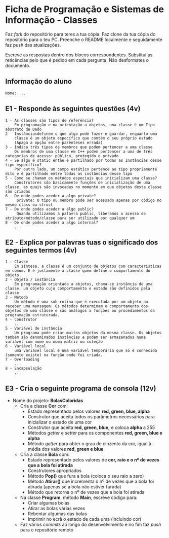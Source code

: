 # Ficha de Programação e Sistemas de Informação - Classes

Faz *fork* do repositório para teres a tua cópia.
Faz clone da tua cópia do repositório para o teu PC.
Preenche o README localmente e seguidamente faz push das atualizações.

Escreve as respostas dentro dos blocos correspondentes. Substitui as reticências pelo que é pedido em cada pergunta. Não desformates o documento.

## Informação do aluno

    Nome: ...

## E1 - Responde às seguintes questões (4v)

    1 - As classes são tipos de referência? 
        Em programação e na orientação a objetos, uma classe é um Tipo abstrato de Dado
    2   Instânciasdefinem o que algo pode fazer e guardar, enquanto uma
        classe é um objeto específico que contém o seu próprio estado 
        (Apaga a opção entre parênteses errada)
    3 - Indica três tipos de membros que podem pertencer a uma classe 
        Os membros de uma classe em C++ podem pertencer a uma de três categorias de acesso: público, protegido e privado
    4 - Se algo é static então é partilhado por todas as instâncias desse tipo específico? 
        Por outro lado, um campo estático pertence ao tipo propriamente dito e é partilhado entre todas as instâncias desse tipo
    5 - Como se chamam os métodos especiais que inicializam uma classe? 
        Construtores são basicamente funções de inicialização de uma classe, as quais são invocadas no momento em que objetos desta classe são criadas
    6 - De onde podes aceder a algo private? 
         private: O tipo ou membro pode ser acessado apenas por código no mesmo class ou struct
    7 - De onde podes aceder a algo public? 
         Quando utilizamos a palavra public, liberamos o acesso do atributo/método/classe para ser utilizado por qualquer um
    8 - De onde podes aceder a algo internal? 
        ...

## E2 - Explica por palavras tuas o significado dos seguintes termos (4v)

    1 - Classe
        Em síntese, a classe é um conjunto de objetos com características em comum. E é justamente a classe quem define o comportamento do objeto. 
    2 - Objeto / instância
        Em programação orientada a objetos, chama-se instância de uma classe, um objeto cujo comportamento e estado são definidos pela classe
    3 - Método
        Um método é uma sub-rotina que é executada por um objeto ao receber uma mensagem. Os métodos determinam o comportamento dos objetos de uma classe e são análogos a funções ou procedimentos da programação estruturada.
    4 - Construtor
        ...
    5 - Variável de instância
        Um programa pode criar muitos objetos da mesma classe. Os objetos também são denominados instâncias e podem ser armazenados numa variável com nome ou numa matriz ou coleção
    6 - Variável local
        uma variável local é uma variável temporária que só é conhecida (somente existe) na função onde foi criada.
    7 - Overloading
        ...
    8 - Encapsulação
        ...

## E3 - Cria o seguinte programa de consola (12v)

- Nome do projeto: **BolasColoridas**
  - Cria a classe **Cor** com:
    - Estado representado pelos valores **red, green, blue, alpha**
    - Construtor que aceita todos os parâmetros necessários para inicializar o estado de uma cor
    - Construtor que aceita **red, green, blue,** e coloca **alpha** a 255
    - Métodos *getter* e *setter* para os componentes **red, green, blue e alpha**
    - Método *getter* para obter o grau de cinzento da cor, igual à média dos valores **red, green e blue**
  - Cria a classe **Bola** com:
    - Estado representado pelos valores de **cor, raio e o nº de vezes que a bola foi atirada**
    - Construtores apropriados
    - Método **Pop()** que fura a bola (coloca o seu raio a zero)
    - Método **Atirar()** que incrementa o nº de vezes que a bola foi atirada (apenas se a bola não estiver furada)
    - Método que retorna o nº de vezes que a bola foi atirada
  - Na classe **Program**, método **Main**, escreve código para:
    - Criar algumas bolas
    - Atirar as bolas várias vezes
    - Rebentar algumas das bolas
    - Imprimir no ecrã o estado de cada uma (incluindo cor)
  - Faz vários *commits* ao longo do desenvolvimento e no fim faz *push* para o repositório remoto
